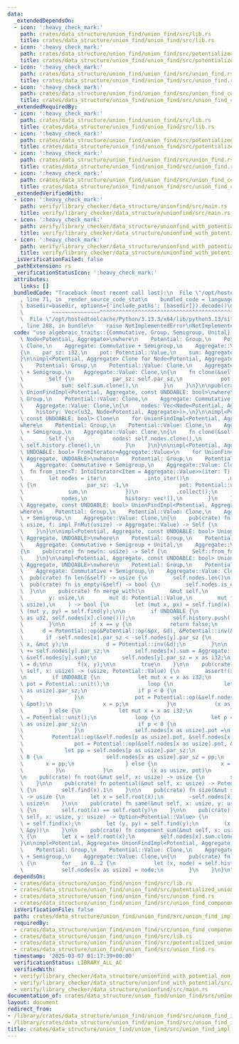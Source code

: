 ```yaml
---
data:
  _extendedDependsOn:
  - icon: ':heavy_check_mark:'
    path: crates/data_structure/union_find/union_find/src/lib.rs
    title: crates/data_structure/union_find/union_find/src/lib.rs
  - icon: ':heavy_check_mark:'
    path: crates/data_structure/union_find/union_find/src/potentialized_union_find.rs
    title: crates/data_structure/union_find/union_find/src/potentialized_union_find.rs
  - icon: ':heavy_check_mark:'
    path: crates/data_structure/union_find/union_find/src/union_find.rs
    title: crates/data_structure/union_find/union_find/src/union_find.rs
  - icon: ':heavy_check_mark:'
    path: crates/data_structure/union_find/union_find/src/union_find_component_sum.rs
    title: crates/data_structure/union_find/union_find/src/union_find_component_sum.rs
  _extendedRequiredBy:
  - icon: ':heavy_check_mark:'
    path: crates/data_structure/union_find/union_find/src/lib.rs
    title: crates/data_structure/union_find/union_find/src/lib.rs
  - icon: ':heavy_check_mark:'
    path: crates/data_structure/union_find/union_find/src/potentialized_union_find.rs
    title: crates/data_structure/union_find/union_find/src/potentialized_union_find.rs
  - icon: ':heavy_check_mark:'
    path: crates/data_structure/union_find/union_find/src/union_find.rs
    title: crates/data_structure/union_find/union_find/src/union_find.rs
  - icon: ':heavy_check_mark:'
    path: crates/data_structure/union_find/union_find/src/union_find_component_sum.rs
    title: crates/data_structure/union_find/union_find/src/union_find_component_sum.rs
  _extendedVerifiedWith:
  - icon: ':heavy_check_mark:'
    path: verify/library_checker/data_structure/unionfind/src/main.rs
    title: verify/library_checker/data_structure/unionfind/src/main.rs
  - icon: ':heavy_check_mark:'
    path: verify/library_checker/data_structure/unionfind_with_potential/src/main.rs
    title: verify/library_checker/data_structure/unionfind_with_potential/src/main.rs
  - icon: ':heavy_check_mark:'
    path: verify/library_checker/data_structure/unionfind_with_potential_non_commutative_group/src/main.rs
    title: verify/library_checker/data_structure/unionfind_with_potential_non_commutative_group/src/main.rs
  _isVerificationFailed: false
  _pathExtension: rs
  _verificationStatusIcon: ':heavy_check_mark:'
  attributes:
    links: []
  bundledCode: "Traceback (most recent call last):\n  File \"/opt/hostedtoolcache/Python/3.13.3/x64/lib/python3.13/site-packages/onlinejudge_verify/documentation/build.py\"\
    , line 71, in _render_source_code_stat\n    bundled_code = language.bundle(stat.path,\
    \ basedir=basedir, options={'include_paths': [basedir]}).decode()\n          \
    \         ~~~~~~~~~~~~~~~^^^^^^^^^^^^^^^^^^^^^^^^^^^^^^^^^^^^^^^^^^^^^^^^^^^^^^^^^^^^^^^^^^\n\
    \  File \"/opt/hostedtoolcache/Python/3.13.3/x64/lib/python3.13/site-packages/onlinejudge_verify/languages/rust.py\"\
    , line 288, in bundle\n    raise NotImplementedError\nNotImplementedError\n"
  code: "use algebraic_traits::{Commutative, Group, Semigroup, Unital};\n\nstruct\
    \ Node<Potential, Aggregate>\nwhere\n    Potential: Group,\n    Potential::Value:\
    \ Clone,\n    Aggregate: Commutative + Semigroup,\n    Aggregate::Value: Clone,\n\
    {\n    par_sz: i32,\n    pot: Potential::Value,\n    sum: Aggregate::Value,\n\
    }\n\nimpl<Potential, Aggregate> Clone for Node<Potential, Aggregate>\nwhere\n\
    \    Potential: Group,\n    Potential::Value: Clone,\n    Aggregate: Commutative\
    \ + Semigroup,\n    Aggregate::Value: Clone,\n{\n    fn clone(&self) -> Self {\n\
    \        Self {\n            par_sz: self.par_sz,\n            pot: self.pot.clone(),\n\
    \            sum: self.sum.clone(),\n        }\n    }\n}\n\npub(crate) struct\
    \ UnionFindImpl<Potential, Aggregate, const UNDOABLE: bool>\nwhere\n    Potential:\
    \ Group,\n    Potential::Value: Clone,\n    Aggregate: Commutative + Semigroup,\n\
    \    Aggregate::Value: Clone,\n{\n    nodes: Vec<Node<Potential, Aggregate>>,\n\
    \    history: Vec<(u32, Node<Potential, Aggregate>)>,\n}\n\nimpl<Potential, Aggregate,\
    \ const UNDOABLE: bool> Clone\n    for UnionFindImpl<Potential, Aggregate, UNDOABLE>\n\
    where\n    Potential: Group,\n    Potential::Value: Clone,\n    Aggregate: Commutative\
    \ + Semigroup,\n    Aggregate::Value: Clone,\n{\n    fn clone(&self) -> Self {\n\
    \        Self {\n            nodes: self.nodes.clone(),\n            history:\
    \ self.history.clone(),\n        }\n    }\n}\n\nimpl<Potential, Aggregate, const\
    \ UNDOABLE: bool> FromIterator<Aggregate::Value>\n    for UnionFindImpl<Potential,\
    \ Aggregate, UNDOABLE>\nwhere\n    Potential: Group,\n    Potential::Value: Clone,\n\
    \    Aggregate: Commutative + Semigroup,\n    Aggregate::Value: Clone,\n{\n  \
    \  fn from_iter<T: IntoIterator<Item = Aggregate::Value>>(iter: T) -> Self {\n\
    \        let nodes = iter\n            .into_iter()\n            .map(|sum| Node\
    \ {\n                par_sz: -1,\n                pot: Potential::unit(),\n  \
    \              sum,\n            })\n            .collect();\n        Self {\n\
    \            nodes,\n            history: vec![],\n        }\n    }\n}\n\nimpl<Potential,\
    \ Aggregate, const UNDOABLE: bool> UnionFindImpl<Potential, Aggregate, UNDOABLE>\n\
    where\n    Potential: Group,\n    Potential::Value: Clone,\n    Aggregate: Commutative\
    \ + Semigroup,\n    Aggregate::Value: Clone,\n{\n    pub(crate) fn from_fn(n:\
    \ usize, f: impl FnMut(usize) -> Aggregate::Value) -> Self {\n        Self::from_iter((0..n).map(f))\n\
    \    }\n}\n\nimpl<Potential, Aggregate, const UNDOABLE: bool> UnionFindImpl<Potential,\
    \ Aggregate, UNDOABLE>\nwhere\n    Potential: Group,\n    Potential::Value: Clone,\n\
    \    Aggregate: Commutative + Semigroup + Unital,\n    Aggregate::Value: Clone,\n\
    {\n    pub(crate) fn new(n: usize) -> Self {\n        Self::from_fn(n, |_| Aggregate::unit())\n\
    \    }\n}\n\nimpl<Potential, Aggregate, const UNDOABLE: bool> UnionFindImpl<Potential,\
    \ Aggregate, UNDOABLE>\nwhere\n    Potential: Group,\n    Potential::Value: Clone,\n\
    \    Aggregate: Commutative + Semigroup,\n    Aggregate::Value: Clone,\n{\n  \
    \  pub(crate) fn len(&self) -> usize {\n        self.nodes.len()\n    }\n\n  \
    \  pub(crate) fn is_empty(&self) -> bool {\n        self.nodes.is_empty()\n  \
    \  }\n\n    pub(crate) fn merge_with(\n        &mut self,\n        x: usize,\n\
    \        y: usize,\n        mut d: Potential::Value,\n        mut f: impl FnMut(usize,\
    \ usize),\n    ) -> bool {\n        let (mut x, px) = self.find(x);\n        let\
    \ (mut y, py) = self.find(y);\n\n        if UNDOABLE {\n            self.history.push((x\
    \ as u32, self.nodes[x].clone()));\n            self.history.push((y as u32, self.nodes[y].clone()));\n\
    \        }\n\n        if x == y {\n            return false;\n        }\n\n  \
    \      d = Potential::op(&Potential::op(&px, &d), &Potential::inv(&py));\n\n \
    \       if -self.nodes[x].par_sz < -self.nodes[y].par_sz {\n            std::mem::swap(&mut\
    \ x, &mut y);\n            d = Potential::inv(&d);\n        }\n\n        self.nodes[x].par_sz\
    \ += self.nodes[y].par_sz;\n        self.nodes[x].sum = Aggregate::op(&self.nodes[x].sum,\
    \ &self.nodes[y].sum);\n        self.nodes[y].par_sz = x as i32;\n        self.nodes[y].pot\
    \ = d;\n\n        f(x, y);\n\n        true\n    }\n\n    pub(crate) fn find(&mut\
    \ self, x: usize) -> (usize, Potential::Value) {\n        assert!(x < self.nodes.len());\n\
    \n        if UNDOABLE {\n            let mut x = x as i32;\n            let mut\
    \ pot = Potential::unit();\n            loop {\n                let p = self.nodes[x\
    \ as usize].par_sz;\n                if p < 0 {\n                    break;\n\
    \                }\n                pot = Potential::op(&self.nodes[x as usize].pot,\
    \ &pot);\n                x = p;\n            }\n            (x as usize, pot)\n\
    \        } else {\n            let mut x = x as i32;\n            let mut pot\
    \ = Potential::unit();\n            loop {\n                let p = self.nodes[x\
    \ as usize].par_sz;\n                if p < 0 {\n                    break;\n\
    \                }\n                self.nodes[x as usize].pot =\n           \
    \         Potential::op(&self.nodes[p as usize].pot, &self.nodes[x as usize].pot);\n\
    \                pot = Potential::op(&self.nodes[x as usize].pot, &pot);\n   \
    \             let pp = self.nodes[p as usize].par_sz;\n                if pp >=\
    \ 0 {\n                    self.nodes[x as usize].par_sz = pp;\n             \
    \       x = pp;\n                } else {\n                    x = p;\n      \
    \          }\n            }\n            (x as usize, pot)\n        }\n    }\n\
    \n    pub(crate) fn root(&mut self, x: usize) -> usize {\n        self.find(x).0\n\
    \    }\n\n    pub(crate) fn potential(&mut self, x: usize) -> Potential::Value\
    \ {\n        self.find(x).1\n    }\n\n    pub(crate) fn size(&mut self, x: usize)\
    \ -> usize {\n        let x = self.root(x);\n        -self.nodes[x].par_sz as\
    \ usize\n    }\n\n    pub(crate) fn same(&mut self, x: usize, y: usize) -> bool\
    \ {\n        self.root(x) == self.root(y)\n    }\n\n    pub(crate) fn diff(&mut\
    \ self, x: usize, y: usize) -> Option<Potential::Value> {\n        let (x, px)\
    \ = self.find(x);\n        let (y, py) = self.find(y);\n        (x == y).then_some(Potential::op(&Potential::inv(&px),\
    \ &py))\n    }\n\n    pub(crate) fn component_sum(&mut self, x: usize) -> Aggregate::Value\
    \ {\n        let x = self.root(x);\n        self.nodes[x].sum.clone()\n    }\n\
    }\n\nimpl<Potential, Aggregate> UnionFindImpl<Potential, Aggregate, true>\nwhere\n\
    \    Potential: Group,\n    Potential::Value: Clone,\n    Aggregate: Commutative\
    \ + Semigroup,\n    Aggregate::Value: Clone,\n{\n    pub(crate) fn undo(&mut self)\
    \ {\n        for _ in 0..2 {\n            let (x, node) = self.history.pop().unwrap();\n\
    \            self.nodes[x as usize] = node;\n        }\n    }\n}\n"
  dependsOn:
  - crates/data_structure/union_find/union_find/src/lib.rs
  - crates/data_structure/union_find/union_find/src/potentialized_union_find.rs
  - crates/data_structure/union_find/union_find/src/union_find.rs
  - crates/data_structure/union_find/union_find/src/union_find_component_sum.rs
  isVerificationFile: false
  path: crates/data_structure/union_find/union_find/src/union_find_impl.rs
  requiredBy:
  - crates/data_structure/union_find/union_find/src/union_find_component_sum.rs
  - crates/data_structure/union_find/union_find/src/lib.rs
  - crates/data_structure/union_find/union_find/src/potentialized_union_find.rs
  - crates/data_structure/union_find/union_find/src/union_find.rs
  timestamp: '2025-03-07 01:17:39+00:00'
  verificationStatus: LIBRARY_ALL_AC
  verifiedWith:
  - verify/library_checker/data_structure/unionfind_with_potential_non_commutative_group/src/main.rs
  - verify/library_checker/data_structure/unionfind_with_potential/src/main.rs
  - verify/library_checker/data_structure/unionfind/src/main.rs
documentation_of: crates/data_structure/union_find/union_find/src/union_find_impl.rs
layout: document
redirect_from:
- /library/crates/data_structure/union_find/union_find/src/union_find_impl.rs
- /library/crates/data_structure/union_find/union_find/src/union_find_impl.rs.html
title: crates/data_structure/union_find/union_find/src/union_find_impl.rs
---
```

